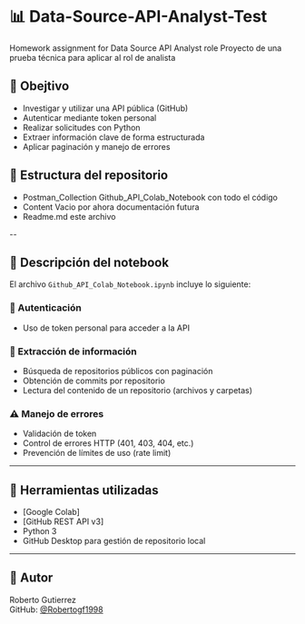 # 📊 Data-Source-API-Analyst-Test
Homework assignment for Data Source API Analyst role
Proyecto de una prueba técnica para aplicar al rol de analista

##	🧠 Obejtivo
- Investigar y utilizar una API pública (GitHub)
- Autenticar mediante token personal
- Realizar solicitudes con Python
- Extraer información clave de forma estructurada
- Aplicar paginación y manejo de errores

##	📁 Estructura del repositorio
- Postman_Collection
Github_API_Colab_Notebook con todo el código
- Content
Vacio por ahora documentación futura
- Readme.md este archivo

--

## 📒 Descripción del notebook

El archivo `Github_API_Colab_Notebook.ipynb` incluye lo siguiente:

### 🔐 Autenticación
- Uso de token personal para acceder a la API

### 🔎 Extracción de información
- Búsqueda de repositorios públicos con paginación
- Obtención de commits por repositorio
- Lectura del contenido de un repositorio (archivos y carpetas)

### ⚠️ Manejo de errores
- Validación de token
- Control de errores HTTP (401, 403, 404, etc.)
- Prevención de límites de uso (rate limit)

---

## 🧪 Herramientas utilizadas

- [Google Colab]
- [GitHub REST API v3]
- Python 3 
- GitHub Desktop para gestión de repositorio local

---

## 👤 Autor

Roberto Gutierrez  
GitHub: [@Robertogf1998](https://github.com/Robertogf1998)
